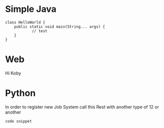 # Simple Java

    class HelloWorld { 
        public static void main(String... args) {
                // test
        }
    }
 

# Web

Hi Koby  

# Python

In order to register new Job System call this Rest with another type of 12 or another

    code snippet
    
